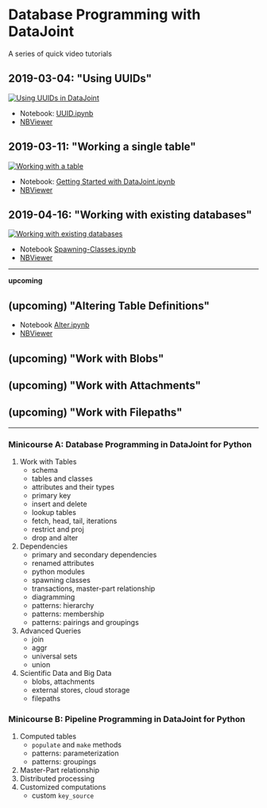 # Database Programming with DataJoint
A series of quick video tutorials

## 2019-03-04: "Using UUIDs"
[![Using UUIDs in DataJoint](https://img.youtube.com/vi/bg_rEkczG7U/0.jpg)](https://youtu.be/bg_rEkczG7U)

* Notebook: [UUID.ipynb](notebooks/UUID.ipynb) 
* [NBViewer](https://nbviewer.jupyter.org/github/vathes/db-programming-with-datajoint/blob/master/notebooks/UUID.ipynb)

## 2019-03-11: "Working a single table"
[![Working with a table](https://img.youtube.com/vi/lTA0ca64CHs/0.jpg)](https://youtu.be/lTA0ca64CHs)

* Notebook: [Getting Started with DataJoint.ipynb](notebooks/Getting%20Started%20with%20DataJoint.ipynb)
* [NBViewer](https://nbviewer.jupyter.org/github/vathes/db-programming-with-datajoint/blob/master/notebooks/Getting%20Started%20with%20DataJoint.ipynb)

## 2019-04-16: "Working with existing databases"
[![Working with existing databases](https://img.youtube.com/vi/7VGETE7s6pw/0.jpg)](https://youtu.be/7VGETE7s6pw)

* Notebook [Spawning-Classes.ipynb](notebooks/Spawning-Classes.ipynb)
* [NBViewer](https://nbviewer.jupyter.org/github/vathes/db-programming-with-datajoint/blob/master/notebooks/Spawning-Classes.ipynb)

-------------------
**upcoming**

## (upcoming) "Altering Table Definitions"

* Notebook [Alter.ipynb](notebooks/Alter.ipynb)
* [NBViewer](https://nbviewer.jupyter.org/github/vathes/db-programming-with-datajoint/blob/master/notebooks/Alter.ipynb)

## (upcoming) "Work with Blobs"

## (upcoming) "Work with Attachments"

## (upcoming) "Work with Filepaths"

---------------------------

### Minicourse A: Database Programming in DataJoint for Python

1. Work with Tables
    - schema
    - tables and classes
    - attributes and their types
    - primary key 
    - insert and delete
    - lookup tables 
    - fetch, head, tail, iterations  
    - restrict and proj
    - drop and alter 
2. Dependencies
    - primary and secondary dependencies 
    - renamed attributes 
    - python modules 
    - spawning classes 
    - transactions, master-part relationship
    - diagramming
    - patterns: hierarchy
    - patterns: membership 
    - patterns: pairings and groupings 
3. Advanced Queries
    - join
    - aggr  
    - universal sets 
    - union 
4. Scientific Data and Big Data 
    - blobs, attachments
    - external stores, cloud storage
    - filepaths 

### Minicourse B: Pipeline Programming in DataJoint for Python

1. Computed tables
    - `populate` and `make` methods
    - patterns: parameterization
    - patterns: groupings
2. Master-Part relationship 
3. Distributed processing
4. Customized computations
    - custom `key_source`
